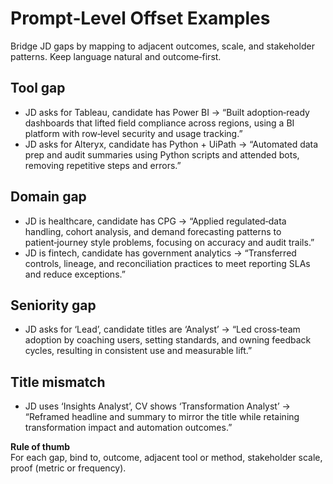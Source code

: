 # Prompt‑Level Offset Examples

Bridge JD gaps by mapping to adjacent outcomes, scale, and stakeholder patterns. Keep language natural and outcome‑first.

## Tool gap
- JD asks for Tableau, candidate has Power BI → “Built adoption‑ready dashboards that lifted field compliance across regions, using a BI platform with row‑level security and usage tracking.”
- JD asks for Alteryx, candidate has Python + UiPath → “Automated data prep and audit summaries using Python scripts and attended bots, removing repetitive steps and errors.”

## Domain gap
- JD is healthcare, candidate has CPG → “Applied regulated‑data handling, cohort analysis, and demand forecasting patterns to patient‑journey style problems, focusing on accuracy and audit trails.”
- JD is fintech, candidate has government analytics → “Transferred controls, lineage, and reconciliation practices to meet reporting SLAs and reduce exceptions.”

## Seniority gap
- JD asks for ‘Lead’, candidate titles are ‘Analyst’ → “Led cross‑team adoption by coaching users, setting standards, and owning feedback cycles, resulting in consistent use and measurable lift.”

## Title mismatch
- JD uses ‘Insights Analyst’, CV shows ‘Transformation Analyst’ → “Reframed headline and summary to mirror the title while retaining transformation impact and automation outcomes.”

**Rule of thumb**  
For each gap, bind to, outcome, adjacent tool or method, stakeholder scale, proof (metric or frequency).
